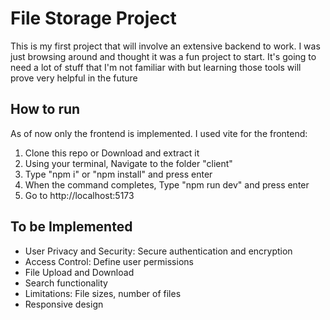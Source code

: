 # File Storage Project
This is my first project that will involve an extensive backend to work.
I was just browsing around and thought it was a fun project to start.
It's going to need a lot of stuff that I'm not familiar with but learning those tools will prove very helpful in the future

## How to run
As of now only the frontend is implemented.
I used vite for the frontend:
1. Clone this repo or Download and extract it
2. Using your terminal, Navigate to the folder "client"
3. Type "npm i" or "npm install" and press enter
4. When the command completes, Type "npm run dev" and press enter
5. Go to http://localhost:5173

## To be Implemented
- User Privacy and Security: Secure authentication and encryption
- Access Control: Define user permissions
- File Upload and Download
- Search functionality
- Limitations: File sizes, number of files
- Responsive design
